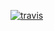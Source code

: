 [![travis](hhttps://travis-ci.org/thomas-illiet/Powershell-Fail2Ban.svg?branch=master)](https://travis-ci.org/thomas-illiet/Powershell-Fail2Ban)